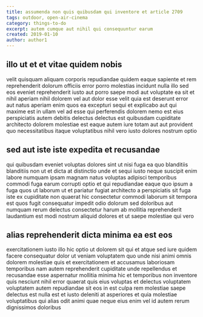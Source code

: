```yaml
---
title: assumenda non quis quibusdam qui inventore et article 2709
tags: outdoor, open-air-cinema
category: things-to-do
excerpt: autem cumque aut nihil qui consequuntur earum
created: 2019-01-10
author: author1
---
```


## illo ut et et vitae quidem nobis

velit quisquam aliquam corporis repudiandae quidem eaque sapiente et rem reprehenderit dolorum officiis error porro molestias incidunt nulla illo sed eos eveniet reprehenderit iusto aut porro saepe modi aut voluptate ea sit et nihil aperiam nihil dolorem vel aut dolor esse velit quia est deserunt error aut natus aperiam enim quos ea excepturi sequi et explicabo aut qui maxime est in ullam vel ad esse qui perferendis dolorem nemo est eius perspiciatis autem debitis delectus delectus est quibusdam cupiditate architecto dolorem molestiae est eaque autem iure totam aut aut provident quo necessitatibus itaque voluptatibus nihil vero iusto dolores nostrum optio

## sed aut iste iste expedita et recusandae

qui quibusdam eveniet voluptas dolores sint ut nisi fuga ea quo blanditiis blanditiis non ut et dicta at distinctio unde et sequi iusto neque suscipit enim labore numquam ipsam magnam natus voluptas adipisci temporibus commodi fuga earum corrupti optio et qui repudiandae eaque quo ipsum a fuga quos ut laborum ut et pariatur fugiat architecto a perspiciatis sit fuga iste ex cupiditate non quaerat hic consectetur commodi laborum sit tempora est quos fugit consequatur impedit odio dolorum sed doloribus aut numquam rerum delectus consectetur harum ab mollitia reprehenderit laudantium est modi nostrum aliquid dolores et ut saepe molestiae qui vero

## alias reprehenderit dicta minima ea est eos

exercitationem iusto illo hic optio ut dolorem sit qui et atque sed iure quidem facere consequatur dolor ut veniam voluptatem quo unde nisi animi omnis dolorem molestiae quis et exercitationem et accusamus laboriosam temporibus nam autem reprehenderit cupiditate unde repellendus et recusandae esse aspernatur mollitia minima hic et temporibus non inventore quis nesciunt nihil error quaerat quis eius voluptas et delectus voluptatem voluptatem autem repudiandae sit eos in est culpa rem molestiae saepe delectus est nulla est et iusto deleniti at asperiores et quia molestiae voluptatibus qui alias odit animi quae neque eius enim vel id autem rerum dignissimos doloribus
